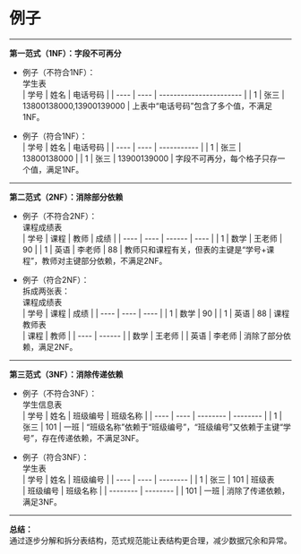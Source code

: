 # 例子

---

**第一范式（1NF）：字段不可再分**
- 例子（不符合1NF）：  
  学生表  
  | 学号 | 姓名 | 电话号码                |
  | ---- | ---- | ----------------------- |
  | 1    | 张三 | 13800138000,13900139000 |
  上表中“电话号码”包含了多个值，不满足1NF。

- 例子（符合1NF）：  
  | 学号 | 姓名 | 电话号码    |
  | ---- | ---- | ----------- |
  | 1    | 张三 | 13800138000 |
  | 1    | 张三 | 13900139000 |
  字段不可再分，每个格子只存一个值，满足1NF。

---

**第二范式（2NF）：消除部分依赖**
- 例子（不符合2NF）：  
  课程成绩表  
  | 学号 | 课程 | 教师   | 成绩 |
  | ---- | ---- | ------ | ---- |
  | 1    | 数学 | 王老师 | 90   |
  | 1    | 英语 | 李老师 | 88   |
  教师只和课程有关，但表的主键是“学号+课程”，教师对主键部分依赖，不满足2NF。

- 例子（符合2NF）：  
  拆成两张表：  
  课程成绩表  
  | 学号 | 课程 | 成绩 |
  | ---- | ---- | ---- |
  | 1    | 数学 | 90   |
  | 1    | 英语 | 88   |
  课程教师表  
  | 课程 | 教师   |
  | ---- | ------ |
  | 数学 | 王老师 |
  | 英语 | 李老师 |
  消除了部分依赖，满足2NF。

---

**第三范式（3NF）：消除传递依赖**
- 例子（不符合3NF）：  
  学生信息表  
  | 学号 | 姓名 | 班级编号 | 班级名称 |
  | ---- | ---- | -------- | -------- |
  | 1    | 张三 | 101      | 一班     |
  “班级名称”依赖于“班级编号”，“班级编号”又依赖于主键“学号”，存在传递依赖，不满足3NF。

- 例子（符合3NF）：  
  学生表  
  | 学号 | 姓名 | 班级编号 |
  | ---- | ---- | -------- |
  | 1    | 张三 | 101      |
  班级表  
  | 班级编号 | 班级名称 |
  | -------- | -------- |
  | 101      | 一班     |
  消除了传递依赖，满足3NF。

---

**总结：**  
通过逐步分解和拆分表结构，范式规范能让表结构更合理，减少数据冗余和异常。